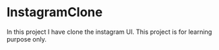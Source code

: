 # InstagramClone
In this project I have clone the instagram UI.
This project is for learning purpose only. 
